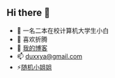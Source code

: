 ## Hi there 👋

<!--
**iduxx/iduxx** is a ✨ _special_ ✨ repository because its `README.md` (this file) appears on your GitHub profile.

Here are some ideas to get you started:
-->
- 🔭 一名二本在校计算机大学生小白
- 🤔 喜欢折腾
- 💬 [<u>我的博客</u>](http://dududududu.cn:327/)
- 📫 duxxya@gmail.com
- ⚡️[<u>随机小姐姐</u>](http://dududududu.cn:327/sjxjj)

